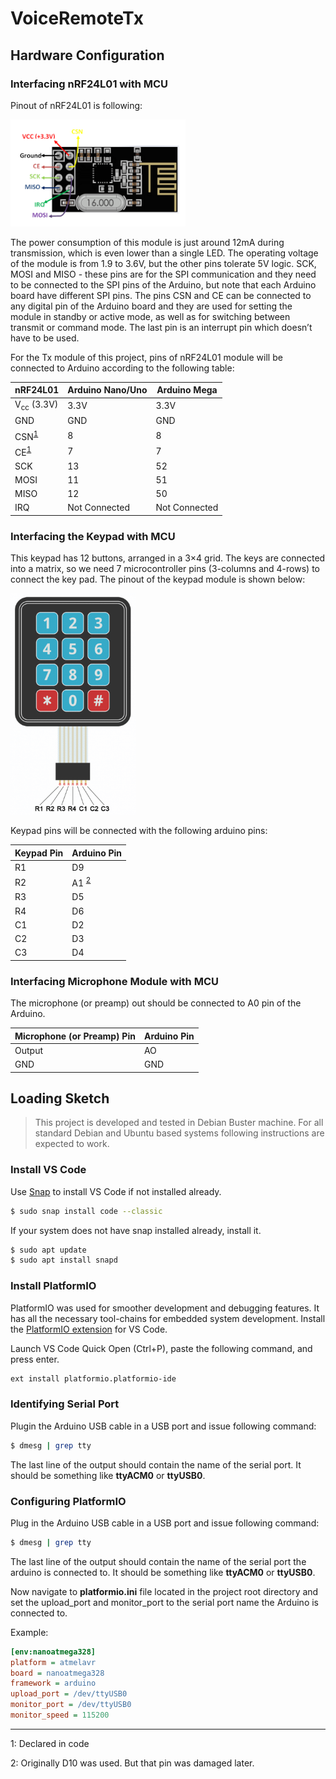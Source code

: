 # VoiceRemoteTx

## Hardware Configuration

### Interfacing nRF24L01 with MCU

Pinout of nRF24L01 is following:

<img src="./docs/images/nRF24L01-Pinout.png" width="280">

The power consumption of this module is just around 12mA during transmission, which is even lower than a single LED. The operating voltage of the module is from 1.9 to 3.6V, but the other pins tolerate 5V logic. SCK, MOSI and MISO - these pins are for the SPI communication and they need to be connected to the SPI pins of the Arduino, but note that each Arduino board have different SPI pins. The pins CSN and CE can be connected to any digital pin of the Arduino board and they are used for setting the module in standby or active mode, as well as for switching between transmit or command mode. The last pin is an interrupt pin which doesn’t have to be used.

For the Tx module of this project, pins of nRF24L01 module will be connected to Arduino according to the following table:

| nRF24L01 | Arduino Nano/Uno | Arduino Mega |
|--|--|--|
| V<sub>cc</sub> (3.3V) | 3.3V | 3.3V |
| GND | GND | GND |
| CSN<sup>[1](#footnote1)</sup> | 8 | 8 |
| CE<sup>[1](#footnote1)</sup> | 7 | 7 |
| SCK | 13 | 52 |
| MOSI | 11 | 51 |
| MISO | 12 | 50 |
| IRQ | Not Connected | Not Connected |

### Interfacing the Keypad with MCU

This keypad has 12 buttons, arranged in a 3×4 grid. The keys are connected into a matrix, so we need 7 microcontroller pins (3-columns and 4-rows) to connect the key pad. The pinout of the keypad module is shown below:

<img src="./docs/images/keypad-pinout.png" width="200">

Keypad pins will be connected with the following arduino pins:

| Keypad Pin | Arduino Pin |
|--|--|
| R1 | D9 |
| R2 | A1 <sup>[2](#footnote2)</sup> |
| R3 | D5 |
| R4 | D6 |
| C1 | D2 |
| C2 | D3 |
| C3 | D4 |

### Interfacing Microphone Module with MCU

The microphone (or preamp) out should be connected to A0 pin of the Arduino.

| Microphone (or Preamp) Pin | Arduino Pin |
|--|--|
| Output | AO |
| GND | GND |

## Loading Sketch

> This project is developed and tested in Debian Buster machine. For all standard Debian and Ubuntu based systems following instructions are expected to work.


### Install VS Code

Use [Snap](https://snapcraft.io/code) to install VS Code if not installed already.
```bash
$ sudo snap install code --classic
```

If your system does not have snap installed already, install it.

```bash
$ sudo apt update
$ sudo apt install snapd
```

### Install PlatformIO

PlatformIO was used for smoother development and debugging features. It has all the necessary tool-chains for embedded system development. Install the [PlatformIO extension](https://marketplace.visualstudio.com/items?itemName=platformio.platformio-ide) for VS Code. 

Launch VS Code Quick Open (Ctrl+P), paste the following command, and press enter.
```bash
ext install platformio.platformio-ide
```

### Identifying Serial Port 

Plugin the Arduino USB cable in a USB port and issue following command:

```bash
$ dmesg | grep tty
```
The last line of the output should contain the name of the serial port. It should be something like __ttyACM0__  or __ttyUSB0__.

### Configuring PlatformIO  

Plug in the Arduino USB cable in a USB port and issue following command:

```bash
$ dmesg | grep tty
```
The last line of the output should contain the name of the serial port the arduino is connected to. It should be something like __ttyACM0__  or __ttyUSB0__.

Now navigate to __platformio.ini__ file located in the project root directory and set the upload_port and monitor_port to the serial port name the Arduino is connected to.

Example:

```ini
[env:nanoatmega328]
platform = atmelavr
board = nanoatmega328
framework = arduino
upload_port = /dev/ttyUSB0
monitor_port = /dev/ttyUSB0
monitor_speed = 115200
```
___
<a name="footnote1">1</a>: Declared in code

<a name="footnote2">2</a>: Originally D10 was used. But that pin was damaged later.
